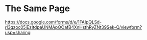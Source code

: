 # The Same Page
https://docs.google.com/forms/d/e/1FAIpQLSd-rl3qzoc05iEzItdpaUNMApQOafB4XnHsthRyZNt39Sek-Q/viewform?usp=sharing
